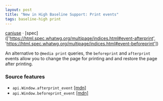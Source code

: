 ```yaml
---
layout: post
title: "New in High Baseline Support: Print events"
tags: baseline-high print
---
```


[caniuse](https://caniuse.com/?search=print-events) · [spec](['https://html.spec.whatwg.org/multipage/indices.html#event-afterprint', 'https://html.spec.whatwg.org/multipage/indices.html#event-beforeprint'])

An alternative to `@media print` queries, the `beforeprint` and `afterprint` events allow you to change the page for printing and and restore the page after printing.

### Source features

- ``api.Window.afterprint_event`` [[mdn]](https://developer.mozilla.org/en-US/search?q=api.Window.afterprint_event)
- ``api.Window.beforeprint_event`` [[mdn]](https://developer.mozilla.org/en-US/search?q=api.Window.beforeprint_event)
